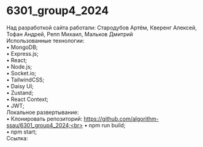 # 6301_group4_2024
Над разработкой сайта работали: Стародубов Артём, Кверенг Алексей, Тофан Андрей, Репп Михаил, Мальков Дмитрий<br>
Использованные технологии:<br>• MongoDB;<br> • Express.js;<br> • React;<br> • Node.js;<br> • Socket.io;<br> • TailwindCSS;<br> • Daisy UI;<br> • Zustand;<br> • React Context;<br> • JWT;<br>
Локальное развертывание:<br>
    • Клонировать репозиторий: https://github.com/algorithm-ssau/6301_group4_2024;<br>
    • npm run build;<br>
    • npm start;<br>
Ссылка:<br>
